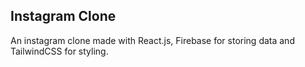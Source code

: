 ## Instagram Clone

An instagram clone made with React.js, Firebase for storing data and TailwindCSS for styling. 
